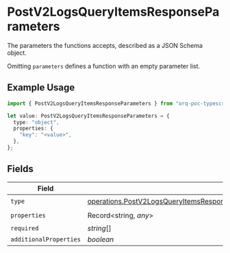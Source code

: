# PostV2LogsQueryItemsResponseParameters

The parameters the functions accepts, described as a JSON Schema object. 

 Omitting `parameters` defines a function with an empty parameter list.

## Example Usage

```typescript
import { PostV2LogsQueryItemsResponseParameters } from "orq-poc-typescript-multi-env-version/models/operations";

let value: PostV2LogsQueryItemsResponseParameters = {
  type: "object",
  properties: {
    "key": "<value>",
  },
};
```

## Fields

| Field                                                                                                                                                                            | Type                                                                                                                                                                             | Required                                                                                                                                                                         | Description                                                                                                                                                                      |
| -------------------------------------------------------------------------------------------------------------------------------------------------------------------------------- | -------------------------------------------------------------------------------------------------------------------------------------------------------------------------------- | -------------------------------------------------------------------------------------------------------------------------------------------------------------------------------- | -------------------------------------------------------------------------------------------------------------------------------------------------------------------------------- |
| `type`                                                                                                                                                                           | [operations.PostV2LogsQueryItemsResponse200ApplicationJSONResponseBody4DataType](../../models/operations/postv2logsqueryitemsresponse200applicationjsonresponsebody4datatype.md) | :heavy_check_mark:                                                                                                                                                               | N/A                                                                                                                                                                              |
| `properties`                                                                                                                                                                     | Record<string, *any*>                                                                                                                                                            | :heavy_check_mark:                                                                                                                                                               | N/A                                                                                                                                                                              |
| `required`                                                                                                                                                                       | *string*[]                                                                                                                                                                       | :heavy_minus_sign:                                                                                                                                                               | N/A                                                                                                                                                                              |
| `additionalProperties`                                                                                                                                                           | *boolean*                                                                                                                                                                        | :heavy_minus_sign:                                                                                                                                                               | N/A                                                                                                                                                                              |